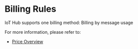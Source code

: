 # Billing Rules

IoT Hub supports one billing method: Billing by message usage

For more information, please refer to:

- [Price Overview](Price-Overview.md)
